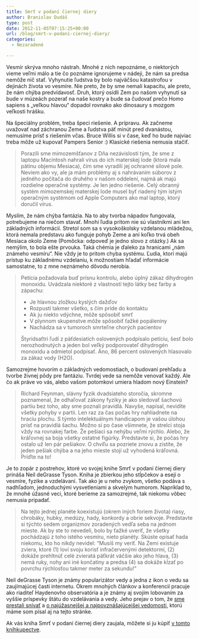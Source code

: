 ```yaml
---
title: Smrť v podaní čiernej diery
author: Branislav Dudáš
type: post
date: 2012-11-05T07:15:25+00:00
url: /blog/smrt-v-podani-ciernej-diery/
categories:
  - Nezaradené

---
```

Vesmír skrýva mnoho nástrah. Mnohé z nich nepoznáme, o niektorých vieme veľmi málo a tie čo poznáme ignorujeme v nádeji, že nám sa predsa nemôže nič stať. Vyhynutie ľudstva by bolo najväčšou katastrofou v dejinách života vo vesmíre. Nie preto, že by sme nemali kapacitu, ale preto, že nám chýba predvídavosť. Druh, ktorý osídli Zem po našom vyhynutí sa bude v múzeách pozerať na naše kostry a bude sa čudovať prečo Homo sapiens s „veľkou hlavou“ dopadol rovnako ako dinosaury s mozgom veľkosti hrášku.<!--more-->

Na špeciálny problém, treba špeci riešenie. A prípravu. Ak začneme uvažovať nad záchranou Zeme a ľudstva päť minút pred dvanástou, nemusíme prísť s riešením včas. Bruce Willis si v čase, keď ho bude najviac treba môže už kupovať Pampers Senior :) Klasické riešenia nemusia stačiť.

> Porazili sme mimozemšťanov z Dňa nezávislosti tým, že sme z laptopu Macintosh nahrali vírus do ich materskej lode (ktorá mala pätinu objemu Mesiaca), čím sme vyradili jej ochranné silové pole. Neviem ako vy, ale ja mám problémy aj s nahrávaním súborov z jedného počítača do druhého v našom oddelení, najmä ak majú rozdielne operačné systémy. Je len jedno riešenie. Celý obranný systém mimozemskej materskej lode musel byť riadený tým istým operačným systémom od Apple Computers ako mal laptop, ktorý doručil vírus.

Myslím, že nám chýba fantázia. Na to aby tvorba nápadov fungovala, potrebujeme na niečom stavať. Mnohí ľudia pritom nie sú vlastníkmi ani len základných informácií. Stretol som sa s vysokoškolsky vzdelanou mládežou, ktorá nemala predstavu ako funguje pohyb Zeme a ani koľko trvá obeh Mesiaca okolo Zeme (Pomôcka: odpoveď je jedno slovo z otázky.) Ak sa nemýlim, to bola ešte prvouka. Taká chémia je ďaleko za hranicami „nám známeho vesmíru“. Nie vždy je to pritom chyba systému. Ľudia, ktorí majú prístup ku základnému vzdelaniu, k možnostiam hľadať informácie samostatne, to z mne neznámeho dôvodu nerobia.

> Petícia požadovala buď prísnu kontrolu, alebo úplný zákaz dihydrogén monoxidu. Uvádzala niektoré z vlastností tejto látky bez farby a zápachu:
> 
>   * Je hlavnou zložkou kyslých dažďov
>   * Rozpustí takmer všetko, s čím príde do kontaktu
>   * Ak ju niekto vdýchne, môže spôsobiť smrť
>   * V plynnom skupenstve môže spôsobiť ťažké popáleniny
>   * Nachádza sa v tumoroch smrteľne chorých pacientov
> 
> Štyridsaťtri ľudí z päťdesiatich oslovených podpísalo petíciu, šesť bolo nerozhodnutých a jeden bol veľký podporovateľ dihydrogén monoxidu a odmietol podpísať. Áno, 86 percent oslovených hlasovalo za zákaz vody (H2O).

Samozrejme hovorím o základných vedomostiach, o budovaní prehľadu a tvorbe živnej pôdy pre fantáziu. Tvrdej vede sa nemôže venovať každý. Ale čo ak práve vo vás, alebo vašom potomkovi umiera hladom nový Einstein?

> Richard Feynman, slávny fyzik dvadsiateho storočia, skromne poznamenal, že odhaľovať zákony fyziky je ako sledovať šachovú partiu bez toho, aby sme poznali pravidlá. Navyše, napísal, nevidíte všetky pohyby v partii. Len raz za čas počas hry nahliadnete na hraciu plochu. S týmto intelektuálnym handicapom je vašou úlohou prísť na pravidlá šachu. Možno si po čase všimnete, že strelci stoja vždy na rovnakej farbe. Že pešiaci sa nehýbu veľmi rýchlo. Alebo, že kráľovnej sa boja všetky ostatné figúrky. Predstavte si, že počas hry ostalo už len pár pešiakov. O chvíľu sa pozriete znovu a zistíte, že jeden pešiak chýba a na jeho mieste stojí už vyhodená kráľovná. Príďte na to!

Je to zopár z postrehov, ktoré vo svojej knihe Smrť v podaní čiernej diery prináša Neil deGrasse Tyson. Kniha je zbierkou jeho stĺpčekov a esejí o vesmíre, fyzike a vzdelávaní. Tak ako je u neho zvykom, všetko podáva s nadhľadom, jednoduchými vysvetleniami a skvelým humorom. Napríklad to, že mnohé úžasné veci, ktoré berieme za samozrejmé, tak niekomu vôbec nemusia pripadať.

> Na tejto jednej planéte koexistujú (okrem iných foriem života) riasy, chrobáky, hubky, medúzy, hady, konkordy a obrie sekvoje. Predstavte si týchto sedem organizmov zoradených vedľa seba na jednom mieste. Ak by ste to nevedeli, bolo by ťažké uveriť, že všetky pochádzajú z toho istého vesmíru, nieto planéty. Skúste opísať hada niekomu, kto ho nikdy nevidel: “Musíš my veriť. Na Zemi existuje zviera, ktoré (1) loví svoju korisť infračervenými detektormi, (2) dokáže prehltnúť celé zvieratá päťkrát väčšie ako jeho hlava, (3) nemá ruky, nohy ani iné končatiny a predsa (4) sa dokáže kĺzať po povrchu rýchlosťou takmer meter za sekundu!”

Neil deGrasse Tyson je známy popularizátor vedy a jedna z ikon o vedu sa zaujímajúcej časti internetu. Okrem mnohých článkov a konferencií pracuje ako riaditeľ Haydenovho observatória a je známy aj svojím lobovaním za vyššie príspevky štátu do vzdelávania a vedy. Jeho prejav o tom, že <a title="Prestali sme snívať" href="http://www.blog.branislavdudas.com/2012/04/prestali-sme-snivat/" target="_blank">sme prestali snívať</a> a <a title="Toto je moje náboženstvo" href="http://www.blog.branislavdudas.com/2012/03/toto-je-moje-nabozenstvo/" target="_blank">o najúžasnejšej a najpovznášajúcejšej vedomosti</a>, ktorú máme som písal aj na tejto stránke.

Ak vás kniha Smrť v podaní čiernej diery zaujala, môžete si ju kúpiť <a title="Neil deGrass Tyson" href="http://www.abcknihy.sk/Kniha/smrt-v-podani-cerne-diry-neil-degrasse-tyson-2089616.aspx?src=sb" target="_blank">v tomto kníhkupectve</a>.